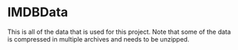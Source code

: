 # IMDBData
This is all of the data that is used for this project. Note that some of the 
data is compressed in multiple archives and needs to be unzipped.
